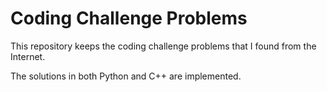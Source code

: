 Coding Challenge Problems
===

This repository keeps the coding challenge problems that I found from the Internet.

The solutions in both Python and C++ are implemented.